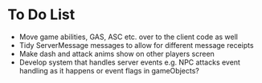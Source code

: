 # To Do List
- Move game abilities, GAS, ASC etc. over to the client code as well
- Tidy ServerMessage messages to allow for different message receipts
- Make dash and attack anims show on other players screen
- Develop system that handles server events e.g. NPC attacks
    event handling as it happens or event flags in gameObjects?